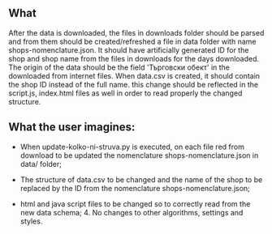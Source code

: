 ## What

After the data is downloaded, the files in downloads folder should be parsed and from them should be created/refreshed a file in data folder with name shops-nomenclature.json. It should have artificially generated ID for the shop and shop name from the files in downloads for the days downloaded. The origin of the data should be the field 'Търговски обект' in the downloaded from internet files. When data.csv is created, it should contain the shop ID instead of the full name. this change should be reflected in the script.js, index.html files as well in order to read properly the changed structure.

## What the user imagines:

- When update-kolko-ni-struva.py is executed, on each file red from download to be updated the nomenclature shops-nomenclature.json in data/ folder; 

- The structure of data.csv to be changed and the name of the shop to be replaced by the ID from the nomenclature shops-nomenclature.json; 

- html and java script files to be changed so to correctly read from the new data schema; 4. No changes to other algorithms, settings and styles.

